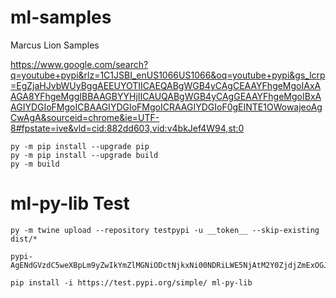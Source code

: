 # ml-samples
Marcus Lion Samples

https://www.google.com/search?q=youtube+pypi&rlz=1C1JSBI_enUS1066US1066&oq=youtube+pypi&gs_lcrp=EgZjaHJvbWUyBggAEEUYOTIICAEQABgWGB4yCAgCEAAYFhgeMgoIAxAAGA8YFhgeMggIBBAAGBYYHjIICAUQABgWGB4yCAgGEAAYFhgeMgoIBxAAGIYDGIoFMgoICBAAGIYDGIoFMgoICRAAGIYDGIoF0gEINTE1OWowajeoAgCwAgA&sourceid=chrome&ie=UTF-8#fpstate=ive&vld=cid:882dd603,vid:v4bkJef4W94,st:0

````
py -m pip install --upgrade pip
py -m pip install --upgrade build
py -m build
````

# ml-py-lib Test

````
py -m twine upload --repository testpypi -u __token__ --skip-existing dist/*
````

````
pypi-AgENdGVzdC5weXBpLm9yZwIkYmZlMGNiODctNjkxNi00NDRiLWE5NjAtM2Y0ZjdjZmExOGJkAAIqWzMsIjYyYTYwY2ZiLWQxMDctNGMwOC04MDI1LWU4NDk4NTM2OTgzYSJdAAAGIKGCTPtN3dxzPd7vht3ECdOBCsrgGl7SBEj24Ipfxjx5
````

````
pip install -i https://test.pypi.org/simple/ ml-py-lib
````